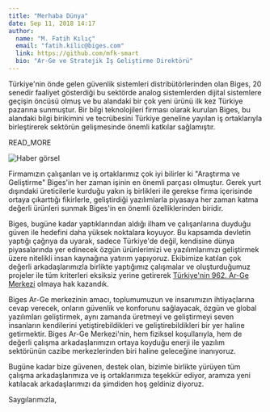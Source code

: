 ```yaml
---
title: "Merhaba Dünya"
date: Sep 11, 2018 14:17
author:
  name: "M. Fatih Kılıç"
  email: "fatih.kilic@biges.com"
  link: https://github.com/mfk-smart
  bio: "Ar-Ge ve Stratejik İş Geliştirme Direktörü"
---
```


Türkiye'nin önde gelen güvenlik sistemleri distribütörlerinden olan Biges, 20
senedir faaliyet gösterdiği bu sektörde analog sistemlerden dijital sistemlere
geçişin öncüsü olmuş ve bu alandaki bir çok yeni ürünü ilk kez Türkiye
pazarına sunmuştur. Bir bilgi teknolojileri firması olarak kurulan Biges, bu
alandaki bilgi birikimini ve tecrübesini Türkiye geneline yayılan iş
ortaklarıyla birleştirerek sektörün gelişmesinde önemli katkılar sağlamıştır.

READ_MORE

![Haber görsel](https://www.biges.com/gorsel/icerik/arge-haber/3.jpg)

Firmamızın çalışanları ve iş ortaklarımız çok iyi bilirler ki "Araştırma ve
Geliştirme" Biges'in her zaman işinin en önemli parçası olmuştur. Gerek yurt
dışındaki üreticilerle kurduğu yakın iş birlikleri ile gerekse firma
içerisinde ortaya çıkarttığı fikirlerle, geliştirdiği yazılımlarla piyasaya
her zaman katma değerli ürünleri sunmak Biges'in en önemli özelliklerinden
biridir.

Biges, bugüne kadar yaptıklarından aldığı ilham ve çalışanlarına duyduğu güven
ile hedefini daha yüksek noktalara koyuyor. Bu kapsamda devletin yaptığı
çağrıya da uyarak, sadece Türkiye'de değil, kendisine dünya piyasalarında yer
edinecek özgün ürünlerimizi ve yazılımlarımızı geliştirmek üzere nitelikli
insan kaynağına yatırım yapıyoruz. Ekibimize katılan çok değerli
arkadaşlarımızla birlikte yaptığımız çalışmalar ve oluşturduğumuz projeler ile
tüm kriterleri eksiksiz yerine getirerek [Türkiye'nin 962. Ar-Ge
Merkezi][link] olmaya hak kazandık.

Biges Ar-Ge merkezinin amacı, toplumumuzun ve insanımızın ihtiyaçlarına cevap
verecek, onların güvenlik ve konforunu sağlayacak, özgün ve global yazılımları
geliştirmek, aynı zamanda üretmeyi ve geliştirmeyi seven insanların
kendilerini yetiştirebildikleri ve geliştirebildikleri bir yer haline
getirmektir. Biges Ar-Ge Merkezi'nin, hem fiziksel koşullarıyla, hem de
değerli çalışma arkadaşlarımızın ortaya koyduğu enerji ile yazılım sektörünün
cazibe merkezlerinden biri haline geleceğine inanıyoruz.

Bugüne kadar bize güvenen, destek olan, bizimle birlikte yürüyen tüm çalışma
arkadaşlarımıza ve iş ortaklarımıza teşekkür ediyor, aramıza yeni katılacak
arkadaşlarımızı da şimdiden hoş geldiniz diyoruz.

Saygılarımızla,

[link]: https://goo.gl/y7xHqj